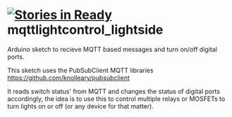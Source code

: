[![Stories in Ready](https://badge.waffle.io/jfarcher/ha_light_control_mqtt.png?label=ready&title=Ready)](https://waffle.io/jfarcher/ha_light_control_mqtt)
mqttlightcontrol_lightside
==========================

Arduino sketch to recieve MQTT based messages and turn on/off digital ports.

This sketch uses the PubSubClient MQTT libraries https://github.com/knolleary/pubsubclient

It reads switch status' from MQTT and changes the status of digital ports accordingly, the idea is to use this to control multiple relays or MOSFETs to turn lights on or off (or any device for that matter).


